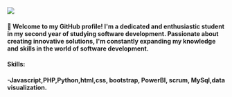 <img src="bitbanner-git.png"/>

<h4>
👋 Welcome to my GitHub profile! I'm a dedicated and enthusiastic student in my second year of studying software development. Passionate about creating innovative solutions, I'm constantly expanding my knowledge and skills in the world of software development.<h4>
<h4>Skills:<h4/>
-Javascript,PHP,Python,html,css, bootstrap, PowerBI, scrum, MySql,data visualization.
  
